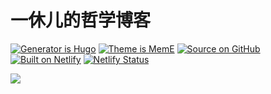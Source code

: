 # 一休儿的哲学博客

[![Generator is Hugo](https://img.shields.io/badge/Generator%20is-Hugo-ff4088?&logo=hugo)](https://github.com/gohugoio/hugo)
[![Theme is MemE](https://img.shields.io/badge/Theme%20is-MemE-2a6df4)](https://github.com/reuixiy/hugo-theme-meme)
[![Source on GitHub](https://img.shields.io/badge/Source%20on-GitHub-181717?&logo=github)](https://github.com/yixiuer/yixiuer.me)
[![Built on Netlify](https://img.shields.io/badge/Built%20on-Netlify-00c7b7?&logo=netlify)](https://www.netlify.com/)
[![Netlify Status](https://api.netlify.com/api/v1/badges/b84f1886-76cf-481e-9b4a-7220a7f28455/deploy-status)](https://app.netlify.com/sites/yixiuer/deploys)

<a rel="license" href="http://creativecommons.org/licenses/by-nc-sa/4.0/"><img style="border-width:0" src="https://i.creativecommons.org/l/by-nc-sa/4.0/88x31.png" /></a>
